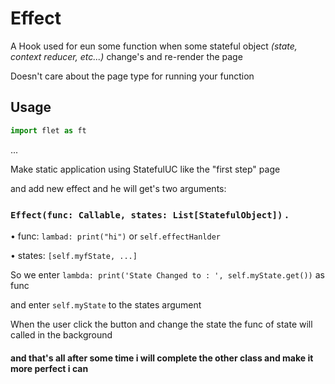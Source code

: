 # Effect

A Hook used for eun some function when some stateful object *(state, context reducer, etc...)* change's and re-render the page

Doesn't care about the page type for running your function

## Usage

```python
import flet as ft
```

...

Make static application using StatefulUC like the "first step" page

and add new effect and he will get's two arguments:

### `Effect(func: Callable, states: List[StatefulObject])` .

  •  func: `lambad: print("hi")` or `self.effectHanlder`

  •  states: `[self.myfState, ...]`

So we enter `lambda: print('State Changed to : ', self.myState.get())` as func

and enter `self.myState` to the states argument

When the user click the button and change the state the func of state will called in the background


#### and that's all after some time i will complete the other class and make it more perfect i can
